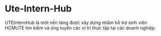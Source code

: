 # Ute-Intern-Hub
UTEInternHub là một nền tảng được xây dựng nhằm hỗ trợ sinh viên HCMUTE tìm kiếm và ứng tuyển các vị trí thực tập tại các doanh nghiệp.
